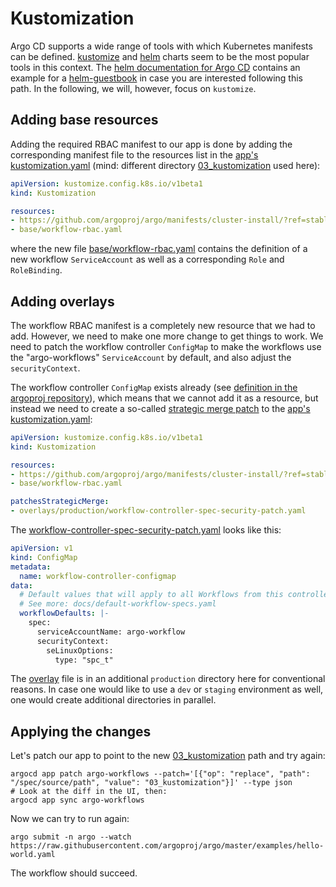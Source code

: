 # Kustomization

Argo CD supports a wide range of tools with which Kubernetes manifests can be defined. [kustomize](https://kustomize.io) and [helm](https://helm.sh/) charts seem to be the most popular tools in this context. The [helm documentation for Argo CD](https://argoproj.github.io/argo-cd/user-guide/helm/) contains an example for a [helm-guestbook](https://github.com/argoproj/argocd-example-apps/tree/master/helm-guestbook) in case you are interested following this path. In the following, we will, however, focus on `kustomize`.

## Adding base resources

Adding the required RBAC manifest to our app is done by adding the corresponding manifest file to the resources list in the [app's kustomization.yaml](03_kustomization/kustomization.yaml) (mind: different directory [03_kustomization](03_kustomization) used here):

```yaml
apiVersion: kustomize.config.k8s.io/v1beta1
kind: Kustomization

resources:
- https://github.com/argoproj/argo/manifests/cluster-install/?ref=stable
- base/workflow-rbac.yaml
```

where the new file [base/workflow-rbac.yaml](03_kustomization/base/workflow-rbac.yaml) contains the definition of a new workflow `ServiceAccount` as well as a corresponding `Role` and `RoleBinding`.

## Adding overlays

The workflow RBAC manifest is a completely new resource that we had to add. However, we need to make one more change to get things to work. We need to patch the workflow controller `ConfigMap` to make the workflows use the "argo-workflows" `ServiceAccount` by default, and also adjust the `securityContext`.

The workflow controller `ConfigMap` exists already (see [definition in the argoproj repository](https://github.com/argoproj/argo/blob/master/docs/workflow-controller-configmap.yaml)), which means that we cannot add it as a resource, but instead we need to create a so-called [strategic merge patch](https://kubernetes-sigs.github.io/kustomize/api-reference/kustomization/patchesstrategicmerge/) to the [app's kustomization.yaml](03_kustomization/kustomization.yaml):

```yaml
apiVersion: kustomize.config.k8s.io/v1beta1
kind: Kustomization

resources:
- https://github.com/argoproj/argo/manifests/cluster-install/?ref=stable
- base/workflow-rbac.yaml

patchesStrategicMerge:
- overlays/production/workflow-controller-spec-security-patch.yaml
```

The [workflow-controller-spec-security-patch.yaml](03_kustomization/overlays/production/workflow-controller-spec-security-patch.yaml) looks like this:

```yaml
apiVersion: v1
kind: ConfigMap
metadata:
  name: workflow-controller-configmap
data:
  # Default values that will apply to all Workflows from this controller, unless overridden on the Workflow-level
  # See more: docs/default-workflow-specs.yaml
  workflowDefaults: |-
    spec:
      serviceAccountName: argo-workflow
      securityContext:
        seLinuxOptions:
          type: "spc_t"

```

The [overlay](https://kubernetes-sigs.github.io/kustomize/api-reference/glossary/#overlay) file is in an additional `production` directory here for conventional reasons. In case one would like to use a `dev` or `staging` environment as well, one would create additional directories in parallel.

## Applying the changes

Let's patch our app to point to the new [03_kustomization](03_kustomization) path and try again:

```shell
argocd app patch argo-workflows --patch='[{"op": "replace", "path": "/spec/source/path", "value": "03_kustomization"}]' --type json
# Look at the diff in the UI, then:
argocd app sync argo-workflows
```

Now we can try to run again:

```shell
argo submit -n argo --watch https://raw.githubusercontent.com/argoproj/argo/master/examples/hello-world.yaml
```

The workflow should succeed.